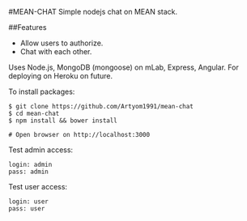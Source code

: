 #MEAN-CHAT
Simple nodejs chat on MEAN stack.

##Features
* Allow users to authorize.
* Chat with each other.

Uses Node.js, MongoDB (mongoose) on mLab, Express, Angular. For deploying on Heroku on future.

To install packages:

    $ git clone https://github.com/Artyom1991/mean-chat
    $ cd mean-chat
    $ npm install && bower install

    # Open browser on http://localhost:3000

Test admin access:

    login: admin
    pass: admin

Test user access:

    login: user
    pass: user

